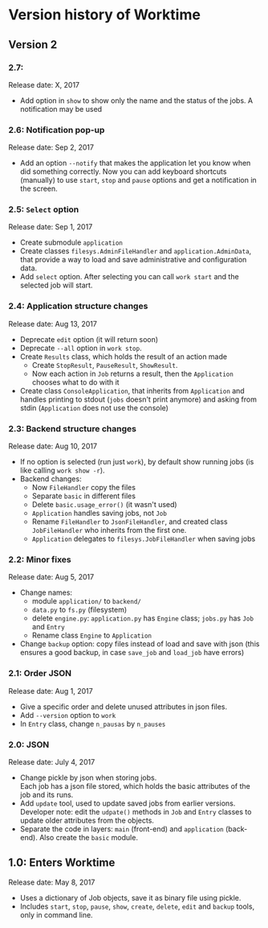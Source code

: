 # Version history of Worktime

## Version 2

### 2.7:
Release date: X, 2017
* Add option in `show` to show only the name and the status of the jobs. A notification may be used 

### 2.6: Notification pop-up
Release date: Sep 2, 2017
* Add an option `--notify` that makes the application let you know when did something correctly. Now you can add keyboard shortcuts (manually) to use `start`, `stop` and `pause` options and get a notification in the screen.

### 2.5: `Select` option
Release date: Sep 1, 2017
* Create submodule `application`
* Create classes `filesys.AdminFileHandler` and `application.AdminData`, that provide a way to load and save administrative and configuration data.
* Add `select` option. After selecting you can call `work start` and the selected job will start.

### 2.4: Application structure changes
Release date: Aug 13, 2017
* Deprecate `edit` option (it will return soon)
* Deprecate `--all` option in `work stop`.
* Create `Results` class, which holds the result of an action made
  + Create `StopResult`, `PauseResult`, `ShowResult`.
  + Now each action in `Job` returns a result, then the `Application` chooses what to do with it
* Create class `ConsoleApplication`, that inherits from `Application` and handles printing to stdout (`jobs` doesn't print anymore) and asking from stdin (`Application` does not use the console)

### 2.3: Backend structure changes
Release date: Aug 10, 2017
* If no option is selected (run just `work`), by default show running jobs (is like calling `work show -r`).
* Backend changes:
  + Now `FileHandler` copy the files
  + Separate `basic` in different files
  + Delete `basic.usage_error()` (it wasn't used)
  + `Application` handles saving jobs, not `Job`
  + Rename `FileHandler` to `JsonFileHandler`, and created class `JobFileHandler` who inherits from the first one.
  + `Application` delegates to `filesys.JobFileHandler` when saving jobs

### 2.2: Minor fixes
Release date: Aug 5, 2017
* Change names:
  + module `application/` to `backend/`
  + `data.py` to `fs.py` (filesystem)
  + delete `engine.py`: `application.py` has `Engine` class; `jobs.py` has `Job` and `Entry`
  + Rename class `Engine` to `Application`
* Change `backup` option: copy files instead of load and save with json (this ensures a good backup, in case `save_job` and `load_job` have errors)

### 2.1: Order JSON
Release date: Aug 1, 2017
* Give a specific order and delete unused attributes in json files.
* Add `--version` option to `work`
* In `Entry` class, change `n_pausas` by `n_pauses`

### 2.0: JSON
Release date: July 4, 2017
* Change pickle by json when storing jobs.  
Each job has a json file stored, which holds the basic attributes of the job and its runs.
* Add `update` tool, used to update saved jobs from earlier versions.  
Developer note: edit the `udpate()` methods in `Job` and `Entry` classes to update older attributes from the objects.
* Separate the code in layers: `main` (front-end) and `application` (back-end). Also create the `basic` module.

## 1.0: Enters Worktime
Release date: May 8, 2017
* Uses a dictionary of Job objects, save it as binary file using pickle.
* Includes `start`, `stop`, `pause`, `show`, `create`, `delete`, `edit` and `backup` tools, only in command line.
